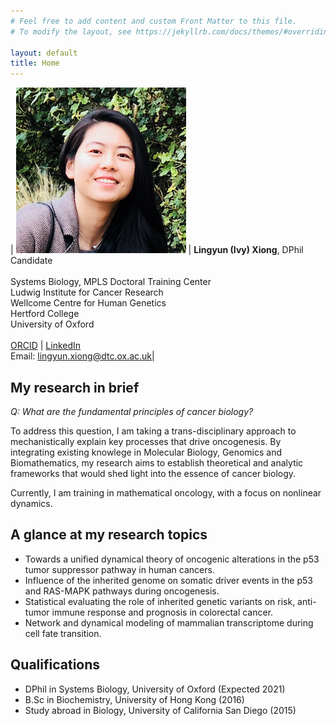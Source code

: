 ```yaml
---
# Feel free to add content and custom Front Matter to this file.
# To modify the layout, see https://jekyllrb.com/docs/themes/#overriding-theme-defaults

layout: default
title: Home
---
```


| ![profile](/images/profile_ivy.png) | **Lingyun (Ivy) Xiong**, DPhil Candidate <br /> <br /> Systems Biology, MPLS Doctoral Training Center <br /> Ludwig Institute for Cancer Research <br /> Wellcome Centre for Human Genetics <br /> Hertford College <br /> University of Oxford <br /> <br /> [ORCID](https://orcid.org/0000-0003-4594-4120) \| [LinkedIn](https://www.linkedin.com/in/lingyun-ivy-xiong-48975b97/) <br /> Email: [lingyun.xiong@dtc.ox.ac.uk](mailto:lingyun.xiong@dtc.ox.ac.uk)|

## **My research in brief**

*Q: What are the fundamental principles of cancer biology?* 

To address this question, I am taking a trans-disciplinary approach to mechanistically explain key processes that drive oncogenesis. By integrating existing knowlege in Molecular Biology, Genomics and Biomathematics, my research aims to establish theoretical and analytic frameworks that would shed light into the essence of cancer biology. 

Currently, I am training in mathematical oncology, with a focus on nonlinear dynamics.


## **A glance at my research topics**
- Towards a unified dynamical theory of oncogenic alterations in the p53 tumor suppressor pathway in human cancers. 
- Influence of the inherited genome on somatic driver events in the p53 and RAS-MAPK pathways during oncogenesis. 
- Statistical evaluating the role of inherited genetic variants on risk, anti-tumor immune response and prognosis in colorectal cancer.
- Network and dynamical modeling of mammalian transcriptome during cell fate transition. 


## **Qualifications** 
* DPhil in Systems Biology, University of Oxford (Expected 2021)
* B.Sc in Biochemistry, University of Hong Kong (2016) 
* Study abroad in Biology, University of California San Diego (2015)


